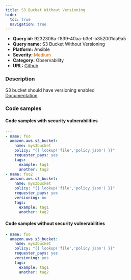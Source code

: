```yaml
---
title: S3 Bucket Without Versioning
hide:
  toc: true
  navigation: true
---
```


<style>
  .highlight .hll {
    background-color: #ff171742;
  }
  .md-content {
    max-width: 1100px;
    margin: 0 auto;
  }
</style>

-   **Query id:** 9232306a-f839-40aa-b3ef-b352001da9a5
-   **Query name:** S3 Bucket Without Versioning
-   **Platform:** Ansible
-   **Severity:** <span style="color:#C60">Medium</span>
-   **Category:** Observability
-   **URL:** [Github](https://github.com/Checkmarx/kics/tree/master/assets/queries/ansible/aws/s3_bucket_without_versioning)

### Description
S3 bucket should have versioning enabled<br>
[Documentation](https://docs.ansible.com/ansible/latest/collections/amazon/aws/s3_bucket_module.html#parameter-versioning)

### Code samples
#### Code samples with security vulnerabilities
```yaml title="Postitive test num. 1 - yaml file" hl_lines="3 15"
---
- name: foo
  amazon.aws.s3_bucket:
    name: mys3bucket
    policy: "{{ lookup('file','policy.json') }}"
    requester_pays: yes
    tags:
      example: tag1
      another: tag2
- name: foo2
  amazon.aws.s3_bucket:
    name: mys3bucket
    policy: "{{ lookup('file','policy.json') }}"
    requester_pays: yes
    versioning: no
    tags:
      example: tag1
      another: tag2

```


#### Code samples without security vulnerabilities
```yaml title="Negative test num. 1 - yaml file"
- name: foo
  amazon.aws.s3_bucket:
    name: mys3bucket
    policy: "{{ lookup('file','policy.json') }}"
    requester_pays: yes
    versioning: yes
    tags:
      example: tag1
      another: tag2

```
